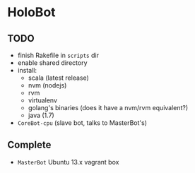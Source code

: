 HoloBot
====

## TODO
- finish Rakefile in `scripts` dir
- enable shared directory 
- install:
  - scala (latest release)
  - nvm (nodejs)
  - rvm
  - virtualenv
  - golang's binaries (does it have a nvm/rvm equivalent?)
  - java (1.7)
- `CoreBot-cpu` (slave bot, talks to MasterBot's)


## Complete
- `MasterBot` Ubuntu 13.x vagrant box

